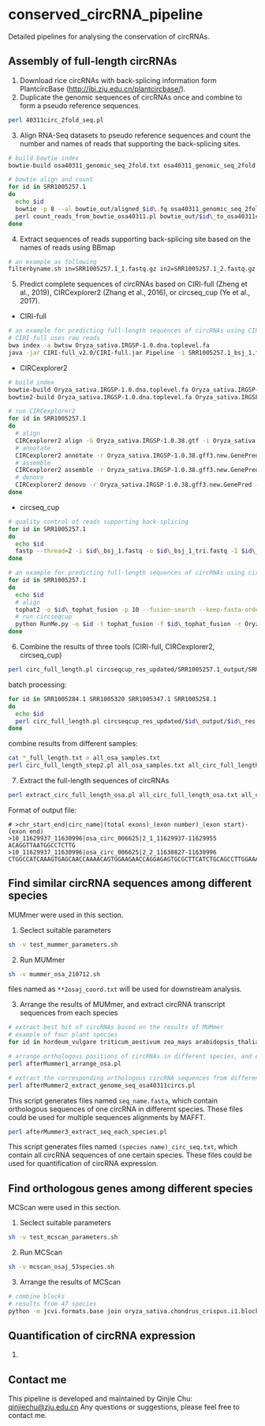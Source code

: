 # conserved_circRNA_pipeline
Detailed pipelines for analysing the conservation of circRNAs.

## Assembly of full-length circRNAs
1. Download rice circRNAs with back-splicing information form PlantcircBase (http://ibi.zju.edu.cn/plantcircbase/).
2. Duplicate the genomic sequences of circRNAs once and combine to form a pseudo reference sequences.
```bash
perl 40311circ_2fold_seq.pl
```
3. Align RNA-Seq datasets to pseudo reference sequences and count the number and names of reads that supporting the back-splicing sites.
```bash
# build bowtie index
bowtie-build osa40311_genomic_seq_2fold.txt osa40311_genomic_seq_2fold

# bowtie align and count
for id in SRR1005257.1
do
  echo $id
  bowtie -p 8 --al bowtie_out/aligned_$id\.fq osa40311_genomic_seq_2fold -1 /public4/chuqj/raw_data/rice_ribozero_data/$id\_1_tri.fastq -2 /public4/chuqj/raw_data/rice_ribozero_data/$id\_2_tri.fastq > bowtie_out/$id\_to_osa40311circ_bowtieout.txt
  perl count_reads_from_bowtie_osa40311.pl bowtie_out/$id\_to_osa40311circ_bowtieout.txt
done
```
4. Extract sequences of reads supporting back-splicing site based on the names of reads using BBmap
```bash
# an example as following
filterbyname.sh in=SRR1005257.1_1.fastq.gz in2=SRR1005257.1_2.fastq.gz out=SRR1005257.1_bsj_1.fastq out2=SRR1005257.1_bsj_2.fastq names=SRR1005257.1_to_osa40311circ_bowtieout.txt_reads_name.txt include=t
```
5. Predict complete sequences of circRNAs based on CIRI-full (Zheng et al., 2019), CIRCexplorer2 (Zhang et al., 2016), or circseq_cup (Ye et al., 2017).
* CIRI-full
```bash
# an example for predicting full-length sequences of circRNAs using CIRI-full
# CIRI-full uses raw reads
bwa index -a bwtsw Oryza_sativa.IRGSP-1.0.dna.toplevel.fa
java -jar CIRI-full_v2.0/CIRI-full.jar Pipeline -1 SRR1005257.1_bsj_1.fastq -2 SRR1005257.1_bsj_2.fastq -d cirifull_res/SRR1005257.1_bsj -o SRR1005257.1_bsj -r Oryza_sativa.IRGSP-1.0.dna.toplevel.fa -a Oryza_sativa.IRGSP-1.0.38.gtf -t 2
```

* CIRCexplorer2
```bash
# build index
bowtie-build Oryza_sativa.IRGSP-1.0.dna.toplevel.fa Oryza_sativa.IRGSP-1.0.dna.toplevel.fa
bowtie2-build Oryza_sativa.IRGSP-1.0.dna.toplevel.fa Oryza_sativa.IRGSP-1.0.dna.toplevel.fa

# run CIRCexplorer2
for id in SRR1005257.1
do
  # align
  CIRCexplorer2 align -G Oryza_sativa.IRGSP-1.0.38.gtf -i Oryza_sativa.IRGSP-1.0.dna.toplevel.fa -j Oryza_sativa.IRGSP-1.0.dna.toplevel.fa -f bowtie_out/$id\_bsj_1.fastq,bowtie_out/$id\_bsj_2.fastq -o $id\_alignment -b $id\_back_spliced_junction.bed
  # annotate
  CIRCexplorer2 annotate -r Oryza_sativa.IRGSP-1.0.38.gff3.new.GenePred -g Oryza_sativa.IRGSP-1.0.dna.toplevel.fa -b $id\_back_spliced_junction.bed -o $id\_circularRNA_known.txt
  # assemble
  CIRCexplorer2 assemble -r Oryza_sativa.IRGSP-1.0.38.gff3.new.GenePred -m $id\_alignment/tophat -o $id\_assemble
  # denovo
  CIRCexplorer2 denovo -r Oryza_sativa.IRGSP-1.0.38.gff3.new.GenePred -g Oryza_sativa.IRGSP-1.0.dna.toplevel.fa -b $id\_back_spliced_junction.bed -d $id\_assemble -o $id\_denovo
done
```

* circseq_cup
```bash
# quality control of reads supporting back-splicing
for id in SRR1005257.1
do 
  echo $id
  fastp --thread=2 -i $id\_bsj_1.fastq -o $id\_bsj_1_tri.fastq -I $id\_bsj_2.fastq -O $id\_bsj_2_tri.fastq -j $id\_fastp.json -h $id\_fastp.html 2> $id\_fastp.txt
done

# an example for predicting full-length sequences of circRNAs using circseq_cup
for id in SRR1005257.1
do 
  echo $id
  # align
  tophat2 -o $id\_tophat_fusion -p 10 --fusion-search --keep-fasta-order --bowtie1 --no-coverage-search Oryza_sativa.IRGSP-1.0.dna.toplevel.fa bowtie_out/$id\_bsj_1_tri.fastq bowtie_out/$id\_bsj_2_tri.fastq
  # run circseqcup
  python RunMe.py -o $id -t tophat_fusion -f $id\_tophat_fusion -r Oryza_sativa.IRGSP-1.0.38.gff3.new.GenePred -g Oryza_sativa.IRGSP-1.0.dna.toplevel.chrname.fa -1 bowtie_out/$id\_bsj_1_tri.fastq -2 bowtie_out/$id\_bsj_2_tri.fastq
done
```

6. Combine the results of three tools (CIRI-full, CIRCexplorer2, circseq_cup)
```bash
perl circ_full_length.pl circseqcup_res_updated/SRR1005257.1_output/SRR1005257.1_res circseqcup_res/Oryza_sativa.IRGSP-1.0.dna.toplevel.chrname.fa cirifull_res/SRR1005257.1_bsj/CIRI-full_output/SRR1005257.1_bsj_merge_circRNA_detail.anno circexplorer2_res/SRR1005257.1_denovo/circularRNA_full.txt SRR1005257.1
```

batch processing:
```bash
for id in SRR1005284.1 SRR1005320 SRR1005347.1 SRR1005258.1
do 
  echo $id
  perl circ_full_length.pl circseqcup_res_updated/$id\_output/$id\_res circseqcup_res/Oryza_sativa.IRGSP-1.0.dna.toplevel.chrname.fa cirifull_res/$id\_bsj/CIRI-full_output/$id\_bsj_merge_circRNA_detail.anno circexplorer2_res/$id\_denovo/circularRNA_full.txt $id osa40311_info_2019.txt
done
```

combine results from different samples:
```bash
cat *_full_length.txt > all_osa_samples.txt
perl circ_full_length_step2.pl all_osa_samples.txt all_circ_full_length_osa.txt
```

7. Extract the full-length sequences of circRNAs
```bash
perl extract_circ_full_length_osa.pl all_circ_full_length_osa.txt all_circ_full_length_osa_seq.txt
```

Format of output file:
```
# >chr_start_end|circ_name|(total exons)_(exon number)_(exon start)-(exon end)
>10_11629937_11630996|osa_circ_006625|2_1_11629937-11629955
ACAGGTTAATGGCCTCTTG
>10_11629937_11630996|osa_circ_006625|2_2_11630827-11630996
CTGGCCATCAAAGTGAGCAACCAAAACAGTGGAAGAACCAGGAGAGTGCGCTTCATCTGCAGCCTTGGAAAGAACTTGTTCGGGTTTAATATCTGCAGCGCCTTGATTCTCCATAATGAACTTTTTACAACCATCCATTAGCTCCCTTGCATAAAGCCCTGCATTGATAC
```

## Find similar circRNA sequences among different species
MUMmer were used in this section.

1. Seclect suitable parameters
```bash
sh -v test_mummer_parameters.sh
```

2. Run MUMmer
```bash
sh -v mummer_osa_210712.sh
```
files named as ```**2osaj_coord.txt``` will be used for downstream analysis.

3. Arrange the results of MUMmer, and extract circRNA transcript sequences from each species
```bash
# extract best hit of circRNAs based on the results of MUMmer
# example of four plant species
for id in hordeum_vulgare triticum_aestivum zea_mays arabidopsis_thaliana; do perl afterMummer0_best_coord_osa.pl $id; done
```
```bash
# arrange orthologous positions of circRNAs in different species, and extract the length identity of mapped sequences
perl afterMummer1_arrange_osa.pl
```
```bash
# extract the corresponding orthologous circRNA sequences from different species
perl afterMummer2_extract_genome_seq_osa40311circs.pl
```
This script generates files named ```seq_name.fasta```, which contain orthologous sequences of one circRNA in differernt species. These files could be used for multiple sequences alignments by MAFFT.
```bash
perl afterMummer3_extract_seq_each_species.pl
```
This script generates files named ```(species name)_circ_seq.txt```, which contain all circRNA sequences of one certain species. These files could be used for quantification of circRNA expression.

## Find orthologous genes among different species
MCScan were used in this section.

1. Seclect suitable parameters
```bash
sh -v test_mcscan_parameters.sh
```

2. Run MCScan
```bash
sh -v mcscan_osaj_53species.sh
```

3. Arrange the results of MCScan
```bash
# combine blocks
# results from 47 species
python -m jcvi.formats.base join oryza_sativa.chondrus_crispus.i1.blocks oryza_sativa.galdieria_sulphuraria.i1.blocks oryza_sativa.cyanidioschyzon_merolae.i1.blocks oryza_sativa.ostreococcus_lucimarinus.i1.blocks oryza_sativa.chlamydomonas_reinhardtii.i1.blocks oryza_sativa.physcomitrella_patens.i1.blocks oryza_sativa.selaginella_moellendorffii.i1.blocks oryza_sativa.musa_acuminata.i1.blocks oryza_sativa.oryza_brachyantha.i1.blocks oryza_sativa.oryza_glaberrima.i1.blocks oryza_sativa.oryza_rufipogon.i1.blocks oryza_sativa.oryza_sativa.i1.blocks oryza_sativa.oryza_glumaepatula.i1.blocks oryza_sativa.oryza_barthii.i1.blocks oryza_sativa.oryza_longistaminata.i1.blocks oryza_sativa.oryza_meridionalis.i1.blocks oryza_sativa.oryza_punctata.i1.blocks oryza_sativa.leersia_perrieri.i1.blocks oryza_sativa.hordeum_vulgare.i1.blocks oryza_sativa.triticum_urartu.i1.blocks oryza_sativa.triticum_aestivum.i1.blocks oryza_sativa.aegilops_tauschii.i1.blocks oryza_sativa.brachypodium_distachyon.i1.blocks oryza_sativa.sorghum_bicolor.i1.blocks oryza_sativa.zea_mays.i1.blocks oryza_sativa.vitis_vinifera.i1.blocks oryza_sativa.gossypium_raimondii.i1.blocks oryza_sativa.theobroma_cacao.i1.blocks oryza_sativa.arabidopsis_thaliana.i1.blocks oryza_sativa.arabidopsis_lyrata.i1.blocks oryza_sativa.brassica_rapa.i1.blocks oryza_sativa.brassica_oleracea.i1.blocks oryza_sativa.brassica_napus.i1.blocks oryza_sativa.cucumis_sativus.i1.blocks oryza_sativa.lupinus_angustifolius.i1.blocks oryza_sativa.glycine_max.i1.blocks oryza_sativa.phaseolus_vulgaris.i1.blocks oryza_sativa.medicago_truncatula.i1.blocks oryza_sativa.trifolium_pratense.i1.blocks oryza_sativa.prunus_persica.i1.blocks oryza_sativa.manihot_esculenta.i1.blocks oryza_sativa.populus_trichocarpa.i1.blocks oryza_sativa.beta_vulgaris.i1.blocks oryza_sativa.helianthus_annuus.i1.blocks oryza_sativa.solanum_tuberosum.i1.blocks oryza_sativa.solanum_lycopersicum.i1.blocks oryza_sativa.amborella_trichopoda.i1.blocks --noheader | cut -f1,2,4,6,8,10,12,14,16,18,20,22,24,26,28,30,32,34,36,38,40,42,44,46,48,50,52,54,56,58,60,62,64,66,68,70,72,74,76,78,80,82,84,86,88,90,92,94,96 > 47_species.i1.blocks
```

## Quantification of circRNA expression
1. 

## Contact me
This pipeline is developed and maintained by Qinjie Chu: qinjiechu@zju.edu.cn
Any questions or suggestions, please feel free to contact me.
